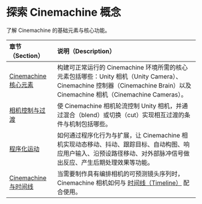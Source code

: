 # 探索 Cinemachine 概念

了解 Cinemachine 的基础元素与核心功能。

| 章节（Section） | 说明（Description） |
| :--- | :--- |
| [Cinemachine 核心元素](concept-essential-elements.md) | 构建可正常运行的 Cinemachine 环境所需的核心元素包括哪些：Unity 相机（Unity Camera）、Cinemachine 控制器（Cinemachine Brain）以及 Cinemachine 相机（Cinemachine Cameras）。 |
| [相机控制与过渡](concept-camera-control-transitions.md) | 使 Cinemachine 相机轮流控制 Unity 相机，并通过混合（blend）或切换（cut）实现相互过渡的条件与机制包括哪些。 |
| [程序化运动](concept-procedural-motion.md) | 如何通过程序化行为与扩展，让 Cinemachine 相机实现动态移动、抖动、跟踪目标、自动构图、响应用户输入、沿预设路径移动、对外部脉冲信号做出反应、产生后期处理效果等功能。 |
| [Cinemachine 与时间线](concept-timeline.md) | 当需要制作具有编排相机的可预测镜头序列时，Cinemachine 相机如何与 [时间线（Timeline）](https://docs.unity3d.com/Packages/com.unity.timeline@latest) 配合使用。 |